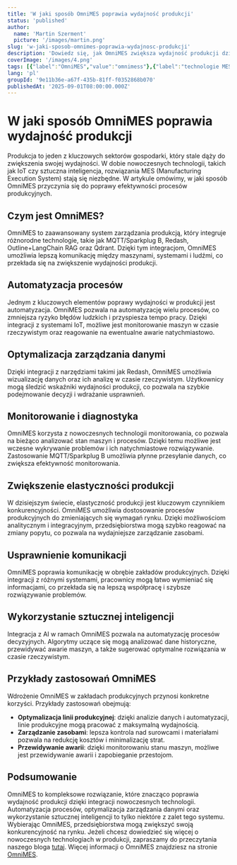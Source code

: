 ```yaml
---
title: 'W jaki sposób OmniMES poprawia wydajność produkcji'
status: 'published'
author:
  name: 'Martin Szerment'
  picture: '/images/martin.png'
slug: 'w-jaki-sposob-omnimes-poprawia-wydajnosc-produkcji'
description: 'Dowiedz się, jak OmniMES zwiększa wydajność produkcji dzięki nowoczesnym technologiom MES i IoT.'
coverImage: '/images/4.png'
tags: [{"label":"OmniMES","value":"omnimess"},{"label":"technologie MES","value":"mes-technologies"},{"label":"wydajność produkcji","value":"production-efficiency"},{"label":"IoT","value":"iot"}]
lang: 'pl'
groupId: '9e11b36e-a67f-435b-81ff-f0352868b070'
publishedAt: '2025-09-01T08:00:00.000Z'
---
```


# W jaki sposób OmniMES poprawia wydajność produkcji

Produkcja to jeden z kluczowych sektorów gospodarki, który stale dąży do zwiększenia swojej wydajności. W dobie nowoczesnych technologii, takich jak IoT czy sztuczna inteligencja, rozwiązania MES (Manufacturing Execution System) stają się niezbędne. W artykule omówimy, w jaki sposób OmniMES przyczynia się do poprawy efektywności procesów produkcyjnych.

## Czym jest OmniMES?

OmniMES to zaawansowany system zarządzania produkcją, który integruje różnorodne technologie, takie jak MQTT/Sparkplug B, Redash, Outline+LangChain RAG oraz Qdrant. Dzięki tym integracjom, OmniMES umożliwia lepszą komunikację między maszynami, systemami i ludźmi, co przekłada się na zwiększenie wydajności produkcji.

## Automatyzacja procesów

Jednym z kluczowych elementów poprawy wydajności w produkcji jest automatyzacja. OmniMES pozwala na automatyzację wielu procesów, co zmniejsza ryzyko błędów ludzkich i przyspiesza tempo pracy. Dzięki integracji z systemami IoT, możliwe jest monitorowanie maszyn w czasie rzeczywistym oraz reagowanie na ewentualne awarie natychmiastowo.

## Optymalizacja zarządzania danymi

Dzięki integracji z narzędziami takimi jak Redash, OmniMES umożliwia wizualizację danych oraz ich analizę w czasie rzeczywistym. Użytkownicy mogą śledzić wskaźniki wydajności produkcji, co pozwala na szybkie podejmowanie decyzji i wdrażanie usprawnień.

## Monitorowanie i diagnostyka

OmniMES korzysta z nowoczesnych technologii monitorowania, co pozwala na bieżąco analizować stan maszyn i procesów. Dzięki temu możliwe jest wczesne wykrywanie problemów i ich natychmiastowe rozwiązywanie. Zastosowanie MQTT/Sparkplug B umożliwia płynne przesyłanie danych, co zwiększa efektywność monitorowania.

## Zwiększenie elastyczności produkcji

W dzisiejszym świecie, elastyczność produkcji jest kluczowym czynnikiem konkurencyjności. OmniMES umożliwia dostosowanie procesów produkcyjnych do zmieniających się wymagań rynku. Dzięki możliwościom analitycznym i integracyjnym, przedsiębiorstwa mogą szybko reagować na zmiany popytu, co pozwala na wydajniejsze zarządzanie zasobami.

## Usprawnienie komunikacji

OmniMES poprawia komunikację w obrębie zakładów produkcyjnych. Dzięki integracji z różnymi systemami, pracownicy mogą łatwo wymieniać się informacjami, co przekłada się na lepszą współpracę i szybsze rozwiązywanie problemów.

## Wykorzystanie sztucznej inteligencji

Integracja z AI w ramach OmniMES pozwala na automatyzację procesów decyzyjnych. Algorytmy uczące się mogą analizować dane historyczne, przewidywać awarie maszyn, a także sugerować optymalne rozwiązania w czasie rzeczywistym.

## Przykłady zastosowań OmniMES

Wdrożenie OmniMES w zakładach produkcyjnych przynosi konkretne korzyści. Przykłady zastosowań obejmują:

- **Optymalizacja linii produkcyjnej**: dzięki analizie danych i automatyzacji, linie produkcyjne mogą pracować z maksymalną wydajnością.
- **Zarządzanie zasobami**: lepsza kontrola nad surowcami i materiałami pozwala na redukcję kosztów i minimalizację strat.
- **Przewidywanie awarii**: dzięki monitorowaniu stanu maszyn, możliwe jest przewidywanie awarii i zapobieganie przestojom.

## Podsumowanie

OmniMES to kompleksowe rozwiązanie, które znacząco poprawia wydajność produkcji dzięki integracji nowoczesnych technologii. Automatyzacja procesów, optymalizacja zarządzania danymi oraz wykorzystanie sztucznej inteligencji to tylko niektóre z zalet tego systemu. Wybierając OmniMES, przedsiębiorstwa mogą zwiększyć swoją konkurencyjność na rynku. Jeżeli chcesz dowiedzieć się więcej o nowoczesnych technologiach w produkcji, zapraszamy do przeczytania naszego bloga [tutaj](https://example.com/pl/blog). Więcej informacji o OmniMES znajdziesz na stronie [OmniMES](https://example.com/pl/).